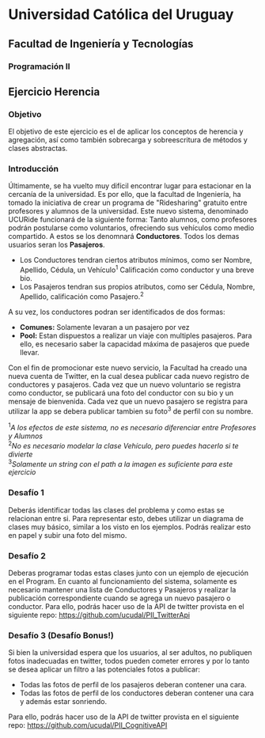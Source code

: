 # Universidad Católica del Uruguay

## Facultad de Ingeniería y Tecnologías

### Programación II

## Ejercicio Herencia

### Objetivo
El objetivo de este ejercicio es el de aplicar los conceptos de herencia y agregación, así como también
sobrecarga y sobreescritura de métodos y clases abstractas.

### Introducción
Últimamente, se ha vuelto muy difícil encontrar lugar para estacionar en la cercanía de la universidad. Es por ello, que la facultad de Ingeniería, ha tomado la iniciativa de crear un programa de "Ridesharing" gratuito entre profesores y alumnos de la universidad. 
Este nuevo sistema, denominado UCURide funcionará de la siguiente forma: 
Tanto alumnos, como profesores podrán postularse como voluntarios, ofreciendo sus vehículos como medio compartido. A estos se los denomnará **Conductores**. Todos los demas usuarios seran los **Pasajeros**.
 * Los Conductores tendran ciertos atributos mínimos, como ser Nombre, Apellido, Cédula, un Vehículo<sup>1</sup> Calificación como conductor y una breve bio.
 * Los Pasajeros tendran sus propios atributos, como ser Cédula, Nombre, Apellido, calificación como Pasajero.<sup>2</sup>

A su vez, los conductores podran ser identificados de dos formas: 
* **Comunes:** Solamente levaran a un pasajero por vez
* **Pool:** Estan dispuestos a realizar un viaje con multiples pasajeros. Para ello, es necesario saber la capacidad máxima de pasajeros que puede llevar.

Con el fin de promocionar este nuevo servicio, la Facultad ha creado una nueva cuenta de Twitter, en la cual desea publicar cada nuevo registro de conductores y pasajeros. Cada vez que un nuevo voluntario se registra como conductor, se publicará una foto del conductor con su bio y un mensaje de bienvenida. Cada vez que un nuevo pasajero se registra para utilizar la app se debera publicar tambien su foto<sup>3</sup> de perfil con su nombre.



<sup>1</sup>*A los efectos de este sistema, no es necesario diferenciar entre Profesores y Alumnos*</br>
<sup>2</sup>*No es necesario modelar la clase Vehículo, pero puedes hacerlo si te divierte*</br>
<sup>3</sup>*Solamente un string con el path a la imagen es suficiente para este ejercicio*

### Desafío 1
Deberás identificar todas las clases del problema y como estas se relacionan entre si. Para representar esto, debes utilizar un diagrama de clases muy básico, similar a los visto en los ejemplos. Podrás realizar esto en papel y subir una foto del mismo.

### Desafío 2
Deberas programar todas estas clases junto con un ejemplo de ejecución en el Program. 
En cuanto al funcionamiento del sistema, solamente es necesario mantener una lista de Conductores y Pasajeros y realizar la publicación correspondiente cuando se agrega un nuevo pasajero o conductor. Para ello, podrás hacer uso de la API de twitter provista en el siguiente repo: https://github.com/ucudal/PII_TwitterApi

### Desafío 3 (Desafío Bonus!)
Si bien la universidad espera que los usuarios, al ser adultos, no publiquen fotos inadecuadas en twitter, todos pueden cometer errores y por lo tanto se desea aplicar un filtro a las potenciales fotos a publicar:
 * Todas las fotos de perfil de los pasajeros deberan contener una cara.
 * Todas las fotos de perfil de los conductores deberan contener una cara y además estar sonriendo. 

Para ello, podrás hacer uso de la API de twitter provista en el siguiente repo: https://github.com/ucudal/PII_CognitiveAPI
